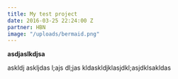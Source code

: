 ```yaml
---
title: My test project
date: 2016-03-25 22:24:00 Z
partner: HBN
image: "/uploads/bermaid.png"
---
```


**asdjaslkdjsa**

askldj askljdas
l;ajs dl;jas kldaskldjklasjdkl;asjdklsakldas
